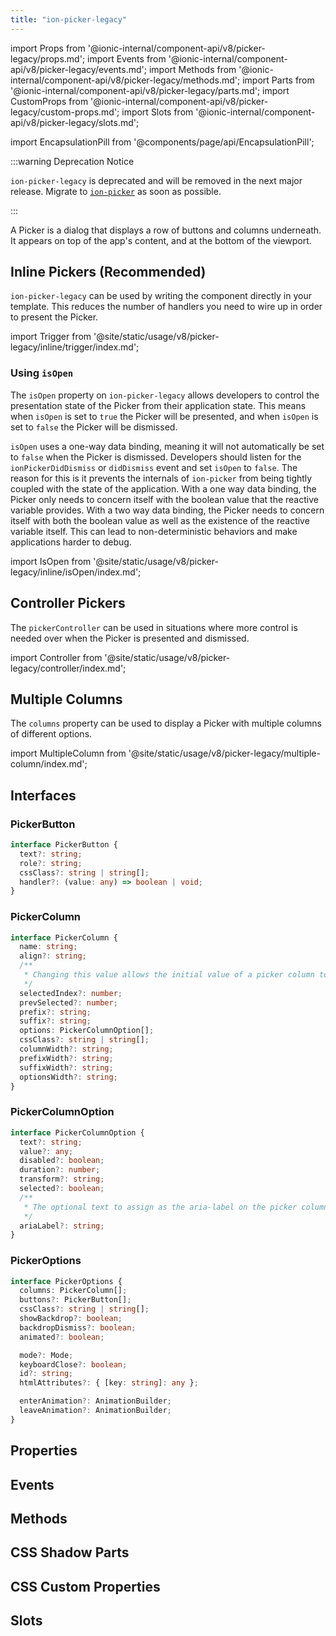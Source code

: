 ```yaml
---
title: "ion-picker-legacy"
---
```

import Props from '@ionic-internal/component-api/v8/picker-legacy/props.md';
import Events from '@ionic-internal/component-api/v8/picker-legacy/events.md';
import Methods from '@ionic-internal/component-api/v8/picker-legacy/methods.md';
import Parts from '@ionic-internal/component-api/v8/picker-legacy/parts.md';
import CustomProps from '@ionic-internal/component-api/v8/picker-legacy/custom-props.md';
import Slots from '@ionic-internal/component-api/v8/picker-legacy/slots.md';

<head>
  <title>ion-picker-legacy: A Dialog That Displays Buttons and Columns</title>
  <meta name="description" content="A Picker is a dialog that displays a row of buttons and columns underneath. Ion-picker-legacy appears on top of the app's content, and at the bottom of the viewport." />
</head>

import EncapsulationPill from '@components/page/api/EncapsulationPill';

<EncapsulationPill type="scoped" />

:::warning Deprecation Notice

`ion-picker-legacy` is deprecated and will be removed in the next major release. Migrate to [`ion-picker`](./picker.md) as soon as possible.

:::

A Picker is a dialog that displays a row of buttons and columns underneath. It appears on top of the app's content, and at the bottom of the viewport.

## Inline Pickers (Recommended)

`ion-picker-legacy` can be used by writing the component directly in your template. This reduces the number of handlers you need to wire up in order to present the Picker.

import Trigger from '@site/static/usage/v8/picker-legacy/inline/trigger/index.md';

<Trigger />

### Using `isOpen`

The `isOpen` property on `ion-picker-legacy` allows developers to control the presentation state of the Picker from their application state. This means when `isOpen` is set to `true` the Picker will be presented, and when `isOpen` is set to `false` the Picker will be dismissed.

`isOpen` uses a one-way data binding, meaning it will not automatically be set to `false` when the Picker is dismissed. Developers should listen for the `ionPickerDidDismiss` or `didDismiss` event and set `isOpen` to `false`. The reason for this is it prevents the internals of `ion-picker` from being tightly coupled with the state of the application. With a one way data binding, the Picker only needs to concern itself with the boolean value that the reactive variable provides. With a two way data binding, the Picker needs to concern itself with both the boolean value as well as the existence of the reactive variable itself. This can lead to non-deterministic behaviors and make applications harder to debug.

import IsOpen from '@site/static/usage/v8/picker-legacy/inline/isOpen/index.md';

<IsOpen />

## Controller Pickers

The `pickerController` can be used in situations where more control is needed over when the Picker is presented and dismissed.

import Controller from '@site/static/usage/v8/picker-legacy/controller/index.md';

<Controller />

## Multiple Columns

The `columns` property can be used to display a Picker with multiple columns of different options.

import MultipleColumn from '@site/static/usage/v8/picker-legacy/multiple-column/index.md';

<MultipleColumn />

## Interfaces

### PickerButton

```typescript
interface PickerButton {
  text?: string;
  role?: string;
  cssClass?: string | string[];
  handler?: (value: any) => boolean | void;
}
```

### PickerColumn

```typescript
interface PickerColumn {
  name: string;
  align?: string;
  /**
   * Changing this value allows the initial value of a picker column to be set.
   */
  selectedIndex?: number;
  prevSelected?: number;
  prefix?: string;
  suffix?: string;
  options: PickerColumnOption[];
  cssClass?: string | string[];
  columnWidth?: string;
  prefixWidth?: string;
  suffixWidth?: string;
  optionsWidth?: string;
}
```

### PickerColumnOption

```typescript
interface PickerColumnOption {
  text?: string;
  value?: any;
  disabled?: boolean;
  duration?: number;
  transform?: string;
  selected?: boolean;
  /**
   * The optional text to assign as the aria-label on the picker column option.
   */
  ariaLabel?: string;
}
```

### PickerOptions

```typescript
interface PickerOptions {
  columns: PickerColumn[];
  buttons?: PickerButton[];
  cssClass?: string | string[];
  showBackdrop?: boolean;
  backdropDismiss?: boolean;
  animated?: boolean;

  mode?: Mode;
  keyboardClose?: boolean;
  id?: string;
  htmlAttributes?: { [key: string]: any };

  enterAnimation?: AnimationBuilder;
  leaveAnimation?: AnimationBuilder;
}
```

## Properties
<Props />

## Events
<Events />

## Methods
<Methods />

## CSS Shadow Parts
<Parts />

## CSS Custom Properties
<CustomProps />

## Slots
<Slots />
